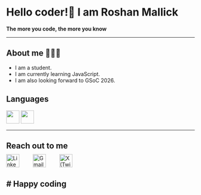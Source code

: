 

  <h1>Hello coder!👋 I am Roshan Mallick</h1>
  <b>The more you code, the more you know</b>
  <hr>

  <h2>About me 🧑🏽‍🎓</h2>
  <ul>
    <li>I am a student.</li>
    <li>I am currently learning JavaScript.</li>
    <li>I am also looking forward to GSoC 2026.</li>
  </ul>

  <h2>Languages</h2>
 
  <a href="#" target="_blank"><img src="https://cdn.jsdelivr.net/gh/devicons/devicon/icons/html5/html5-original.svg" width="35" /></a>
  <a href="#" target="_blank"><img src="https://cdn.jsdelivr.net/gh/devicons/devicon/icons/css3/css3-original.svg" width="35" /></a>


  <hr>

<h2 style="margin-bottom: 10px; border: none; padding-bottom: 0;">Reach out to me</h2>

<a href="https://www.linkedin.com/in/roshan-mallick-2b816a2b8/" target="_blank" rel="noopener noreferrer">
  <img src="https://cdn.jsdelivr.net/gh/devicons/devicon/icons/linkedin/linkedin-original.svg" alt="LinkedIn" style="height: 35px; width: 35px; margin-right: 20px;"></a>
  &nbsp;&nbsp;
<a href="mailto:roshanmallick2025@gmail.com" target="_blank" rel="noopener noreferrer">
  <img src="https://upload.wikimedia.org/wikipedia/commons/7/7e/Gmail_icon_%282020%29.svg" alt="Gmail" style="height: 35px; width: 35px; margin-right: 20px;"></a>
  &nbsp;&nbsp;
<a href="https://x.com/coderush60" target="_blank" rel="noopener noreferrer">
  <img src="https://upload.wikimedia.org/wikipedia/commons/5/53/X_logo_2023_original.svg" alt="X (Twitter)" style="height: 35px; width: 35px;"></a>

<h2># Happy coding</h2>


